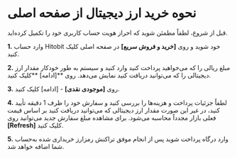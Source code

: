 # نحوه خرید ارز دیجیتال از صفحه اصلی

قبل از شروع، لطفاً مطمئن شوید که احراز هویت حساب کاربری خود را تکمیل کرده‌اید.

**1.**	وارد حساب Hitobit خود شوید و روی **[خرید و فروش سریع]** در  صفحه اصلی کلیک کنید.

**2.**	مبلغ ریالی را که می‌خواهید پرداخت کنید وارد کنید و سیستم به طور خودکار مقدار ارز دیجیتالی را که می‌توانید دریافت کنید نمایش می‌دهد. روی **[ادامه] **کلیک کنید.

**3.**	روی **[موجودی نقدی]** - [ادامه] کلیک کنید.

**4.**	لطفاً جزئیات پرداخت و هزینه‌ها را بررسی کنید و سفارش خود را ظرف 1 دقیقه تأیید کنید، در غیر این صورت مقدار ارز دیجیتالی که می‌توانید دریافت کنید بر اساس قیمت فعلی بازار مجدداً محاسبه می‌شود. برای مشاهده مبلغ سفارش جدید می‌توانید روی **[Refresh]** کلیک کنید.

**5.**	وارد درگاه پرداخت شوید پس از انجام موفق تراکنش رمزارز خریداری شده به‌حساب شما اضافه خواهد شد.
